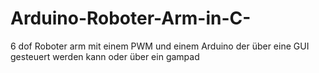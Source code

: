 # Arduino-Roboter-Arm-in-C-
6 dof Roboter arm mit einem PWM und einem Arduino der über eine GUI gesteuert werden kann oder über ein gampad 
